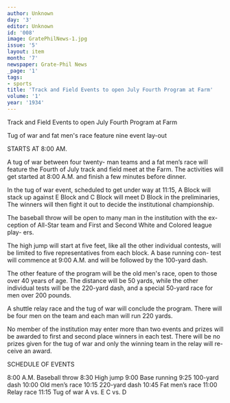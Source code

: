 ```yaml
---
author: Unknown
day: '3'
editor: Unknown
id: '008'
image: GratePhilNews-1.jpg
issue: '5'
layout: item
month: '7'
newspaper: Grate-Phil News
_page: '1'
tags:
- sports
title: 'Track and Field Events to open July Fourth Program at Farm'
volume: '1'
year: '1934'
---
```

Track and Field Events 
to open July Fourth 
Program at Farm

Tug of war and fat men's race
feature nine event
lay-out

STARTS AT 8:00 AM.

A tug of war between four twenty-
man teams and a fat men’s race will
feature the Fourth of July track and
field meet at the Farm. The activities
will get started at 8:00 A.M. and finish
a few minutes before dinner.

In the tug of war event, scheduled to
get under way at 11:15, A Block will
stack up against E Block and C Block
will meet D Block in the preliminaries,
The winners will then fight it out to
decide the institutional championship.

The baseball throw will be open to
many man in the institution with the ex-
ception of All-Star team and First and
Second White and Colored league play-
ers.

The high jump will start at five feet,
like all the other individual contests,
will be limited to five representatives
from each block. A base running con-
test will commence at 9:00 A.M. and
will be followed by the 100-yard dash.

The other feature of the program will 
be the old men's race, open to those over 
40 years of age. The distance will be
50 yards, while the other individual tests
will be the 220-yard dash, and a special
50-yard race for men over 200 pounds.

A shuttle relay race and the tug of 
war will conclude the program. There
will be four men on the team and each
man will run 220 yards.

No member of the institution may
enter more than two events and prizes
will be awarded to first and second place
winners in each test. There will be no
prizes given for the tug of war and only 
the winning team in the relay will re-
ceive an award.

SCHEDULE OF EVENTS

8:00 A.M. Baseball throw
8:30 High jump
9:00 Base running
9:25 100-yard dash
10:00 Old men’s race
10:15 220-yard dash
10:45 Fat men’s race
11:00 Relay race
11:15 Tug of war
A vs. E
C vs. D
